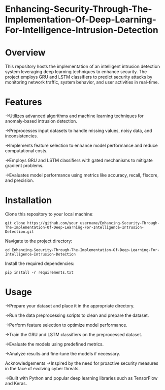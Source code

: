 # Enhancing-Security-Through-The-Implementation-Of-Deep-Learning-For-Intelligence-Intrusion-Detection
# Overview
This repository hosts the implementation of an intelligent intrusion detection system leveraging deep learning techniques to enhance security. The project employs GRU and LSTM classifiers to predict security attacks by monitoring network traffic, system behavior, and user activities in real-time.

# Features
->Utilizes advanced algorithms and machine learning techniques for anomaly-based intrusion detection.

->Preprocesses input datasets to handle missing values, noisy data, and inconsistencies.

->Implements feature selection to enhance model performance and reduce computational costs.

->Employs GRU and LSTM classifiers with gated mechanisms to mitigate gradient problems.

->Evaluates model performance using metrics like accuracy, recall, f1score, and precision.

# Installation
Clone this repository to your local machine:

```git clone https://github.com/your_username/Enhancing-Security-Through-The-Implementation-Of-Deep-Learning-For-Intelligence-Intrusion-Detection.git```

Navigate to the project directory:

```cd Enhancing-Security-Through-The-Implementation-Of-Deep-Learning-For-Intelligence-Intrusion-Detection```

Install the required dependencies:

```pip install -r requirements.txt```

# Usage
->Prepare your dataset and place it in the appropriate directory.

->Run the data preprocessing scripts to clean and prepare the dataset.

->Perform feature selection to optimize model performance.

->Train the GRU and LSTM classifiers on the preprocessed dataset.

->Evaluate the models using predefined metrics.

->Analyze results and fine-tune the models if necessary.

Acknowledgements
->Inspired by the need for proactive security measures in the face of evolving cyber threats.

->Built with Python and popular deep learning libraries such as TensorFlow and Keras.

